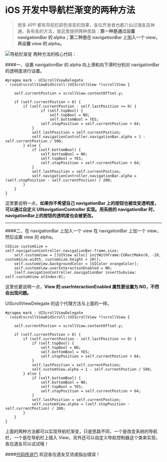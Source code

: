 # iOS 开发中导航栏渐变的两种方法

> 很多 APP 都有导航栏颜色渐变的效果，各位开发者也都八仙过海各显神通，各有各的方法，我这里提供两种思路：**第一种是通过设置 navigationBar 的 alpha；第二种是在 navigationBar 上加入一个 view，再设置 view 的 alpha。**



![导航栏渐变](http://upload-images.jianshu.io/upload_images/2665449-d8f9e18b30189a3b.gif?imageMogr2/auto-orient/strip)
两种方法的核心代码：

####一、设置 navigationBar 的 alpha
向上滑和向下滑时分别对 navigationBar 的透明度进行设置。

```
#pragma mark - UIScrollViewDelegate
- (void)scrollViewDidScroll:(UIScrollView *)scrollView {
    
    self.currentPostion = scrollView.contentOffset.y;
    
    if (self.currentPostion > 0) {
        if (self.currentPostion - self.lastPosition >= 0) {
                if (self.topBool) {
                    self.topBool = NO;
                    self.bottomBool = YES;
                self.stopPosition = self.currentPostion + 64;
            }
            self.lastPosition = self.currentPostion;
            self.navigationController.navigationBar.alpha = 1 - self.currentPostion / 500;
        } else {
            if (self.bottomBool) {
                self.bottomBool = NO;
                self.topBool = YES;
                self.stopPosition = self.currentPostion + 64;
            }
            self.lastPosition = self.currentPostion;
            self.navigationController.navigationBar.alpha = (self.stopPosition - self.currentPostion) / 200;
        }
    }
}
```
这里要说明一点，**如果你不希望自己 navigationBar 上的按钮也被改变透明度，可以通过自定义 UINavigationController 实现。用系统的 navigationBar 时，navigationBar上的按钮的透明度也会被更改。**

---
####二、在 navigationBar 上加入一个 view
在 navigationBar 上加一个 view，然后设置 view 的 alpha。

```
CGSize customSize = self.navigationController.navigationBar.frame.size;
    self.customView = [[UIView alloc] initWithFrame:CGRectMake(0, -20, customSize.width, customSize.height + 20)];
    self.customView.backgroundColor = [UIColor orangeColor];
    self.customView.userInteractionEnabled = NO;
    [self.navigationController.navigationBar insertSubview: self.customView atIndex:0];
```
这里也要说明一点，**View 的 userInteractionEnabled 属性要设置为 NO，不然会出现问题。**


UIScrollViewDelegate 的这个代理方法与上面的一样。

```
#pragma mark - UIScrollViewDelegate
- (void)scrollViewDidScroll:(UIScrollView *)scrollView {
    
    self.currentPostion = scrollView.contentOffset.y;
    
    if (self.currentPostion > 0) {
        if (self.currentPostion - self.lastPosition >= 0) {
            if (self.topBool) {
                self.topBool = NO;
                self.bottomBool = YES;
                self.stopPosition = self.currentPostion + 64;
            }
            self.lastPosition = self.currentPostion;
            self.customView.alpha = 1 - self.currentPostion / 500;
        } else {
            if (self.bottomBool) {
                self.bottomBool = NO;
                self.topBool = YES;
                self.stopPosition = self.currentPostion + 64;
            }
            self.lastPosition = self.currentPostion;
            self.customView.alpha = (self.stopPosition - self.currentPostion) / 200;
        }
    }
}
```

上面的两种方法都可以实现导航栏渐变，只是思路不同，一个是改变系统的导航栏，一个是在导航栏上插入 View，另外还可以自定义导航控制器这个类来实现，各位道友可以试试哦！

####[代码传送门](https://github.com/liuzhongning/NNJaneBook) 欢迎各位道友交流或指出错误！
